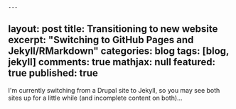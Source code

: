 	---
layout: post
title: Transitioning to new website
excerpt: "Switching to GitHub Pages and Jekyll/RMarkdown"
categories: blog
tags: [blog, jekyll]
comments: true
mathjax: null
featured: true
published: true
---

I'm currently switching from a Drupal site to Jekyll, so you may see both sites up for a  little while (and incomplete content on both)...

